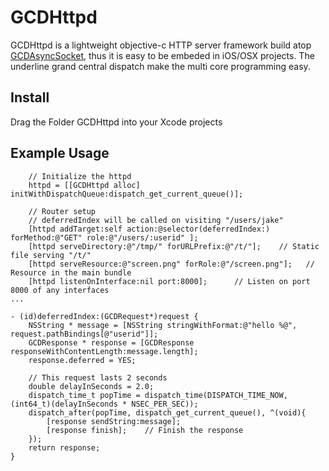 GCDHttpd
========

GCDHttpd is a lightweight objective-c HTTP server framework build atop
[GCDAsyncSocket](https://github.com/robbiehanson/CocoaAsyncSocket),
thus it is easy to be embeded in iOS/OSX projects.  The underline
grand central dispatch make the multi core programming easy.

## Install

Drag the Folder GCDHttpd into your Xcode projects

## Example Usage

```
    // Initialize the httpd
    httpd = [[GCDHttpd alloc] initWithDispatchQueue:dispatch_get_current_queue()];

    // Router setup
    // deferredIndex will be called on visiting "/users/jake"
    [httpd addTarget:self action:@selector(deferredIndex:) forMethod:@"GET" role:@"/users/:userid" ];
    [httpd serveDirectory:@"/tmp/" forURLPrefix:@"/t/"];    // Static file serving "/t/"
    [httpd serveResource:@"screen.png" forRole:@"/screen.png"];   // Resource in the main bundle
    [httpd listenOnInterface:nil port:8000];      // Listen on port 8000 of any interfaces
...

- (id)deferredIndex:(GCDRequest*)request {
    NSString * message = [NSString stringWithFormat:@"hello %@", request.pathBindings[@"userid"]];
    GCDResponse * response = [GCDResponse responseWithContentLength:message.length];
    response.deferred = YES;
    
    // This request lasts 2 seconds
    double delayInSeconds = 2.0;
    dispatch_time_t popTime = dispatch_time(DISPATCH_TIME_NOW, (int64_t)(delayInSeconds * NSEC_PER_SEC));
    dispatch_after(popTime, dispatch_get_current_queue(), ^(void){
        [response sendString:message];
        [response finish];    // Finish the response
    });
    return response;
}

```


